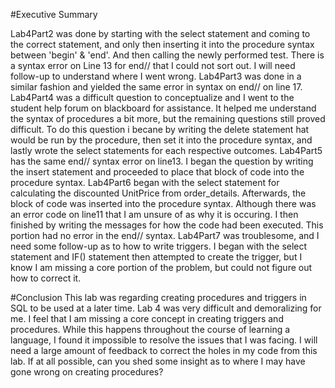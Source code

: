 #Executive Summary

Lab4Part2 was done by starting with the select statement and coming to the correct statement, and only then inserting it into the procedure syntax between 'begin' & 'end'. And then calling the newly performed test. There is a syntax error on Line 13 for end// that I could not sort out. I will need follow-up to understand where I went wrong.
Lab4Part3 was done in a similar fashion and yielded the same error in syntax on end// on line 17.
Lab4Part4 was a difficult question to conceptualize and I went to the student help forum on blackboard for assistance. It helped me understand the syntax of procedures a bit more, but the remaining questions still proved difficult. To do this question i becane by writing the delete statement hat would be run by the procedure, then set it into the procedure syntax, and lastly wrote the select statements for each respective outcomes.
Lab4Part5 has the same end// syntax error on line13. I began the question by writing the insert statement and proceeded to place that block of code into the procedure syntax.
Lab4Part6 began with the select statement for calculating the discounted UnitPrice from order_details. Afterwards, the block of code was inserted into the procedure syntax. Although there was an error code on line11 that I am unsure of as why it is occuring. I then finished by writing the messages for how the code had been executed. This portion had no error in the end// syntax.
Lab4Part7 was troublesome, and I need some follow-up as to how to write triggers. I began with the select statement and IF() statement then attempted to create the trigger, but I know I am missing a core portion of the problem, but could not figure out how to correct it.

#Conclusion
This lab was regarding creating procedures and triggers in SQL to be used at a later time. Lab 4 was very difficult and demoralizing for me. I feel that I am missing a core concept in creating triggers and procedures. While this happens throughout the course of learning a language, I found it impossible to resolve the issues that I was facing. I will need a large amount of feedback to correct the holes in my code from this lab. If at all possible, can you shed some insight as to where I may have gone wrong on creating procedures?
